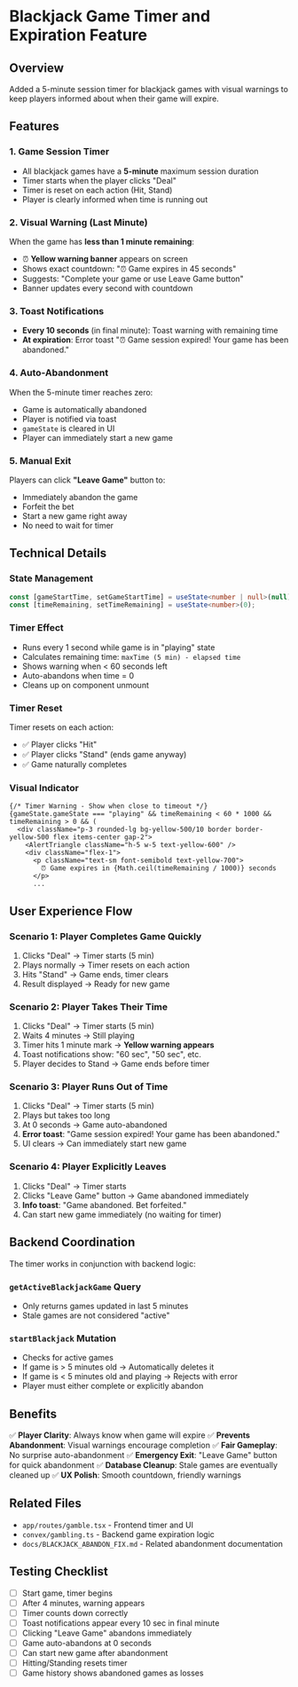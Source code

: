 # Blackjack Game Timer and Expiration Feature

## Overview
Added a 5-minute session timer for blackjack games with visual warnings to keep players informed about when their game will expire.

## Features

### 1. **Game Session Timer**
- All blackjack games have a **5-minute** maximum session duration
- Timer starts when the player clicks "Deal"
- Timer is reset on each action (Hit, Stand)
- Player is clearly informed when time is running out

### 2. **Visual Warning (Last Minute)**
When the game has **less than 1 minute remaining**:
- ⏰ **Yellow warning banner** appears on screen
- Shows exact countdown: "⏰ Game expires in 45 seconds"
- Suggests: "Complete your game or use Leave Game button"
- Banner updates every second with countdown

### 3. **Toast Notifications**
- **Every 10 seconds** (in final minute): Toast warning with remaining time
- **At expiration**: Error toast "⏰ Game session expired! Your game has been abandoned."

### 4. **Auto-Abandonment**
When the 5-minute timer reaches zero:
- Game is automatically abandoned
- Player is notified via toast
- `gameState` is cleared in UI
- Player can immediately start a new game

### 5. **Manual Exit**
Players can click **"Leave Game"** button to:
- Immediately abandon the game
- Forfeit the bet
- Start a new game right away
- No need to wait for timer

## Technical Details

### State Management
```typescript
const [gameStartTime, setGameStartTime] = useState<number | null>(null);
const [timeRemaining, setTimeRemaining] = useState<number>(0);
```

### Timer Effect
- Runs every 1 second while game is in "playing" state
- Calculates remaining time: `maxTime (5 min) - elapsed time`
- Shows warning when < 60 seconds left
- Auto-abandons when time = 0
- Cleans up on component unmount

### Timer Reset
Timer resets on each action:
- ✅ Player clicks "Hit"
- ✅ Player clicks "Stand" (ends game anyway)
- ✅ Game naturally completes

### Visual Indicator
```tsx
{/* Timer Warning - Show when close to timeout */}
{gameState.gameState === "playing" && timeRemaining < 60 * 1000 && timeRemaining > 0 && (
  <div className="p-3 rounded-lg bg-yellow-500/10 border border-yellow-500 flex items-center gap-2">
    <AlertTriangle className="h-5 w-5 text-yellow-600" />
    <div className="flex-1">
      <p className="text-sm font-semibold text-yellow-700">
        ⏰ Game expires in {Math.ceil(timeRemaining / 1000)} seconds
      </p>
      ...
```

## User Experience Flow

### Scenario 1: Player Completes Game Quickly
1. Clicks "Deal" → Timer starts (5 min)
2. Plays normally → Timer resets on each action
3. Hits "Stand" → Game ends, timer clears
4. Result displayed → Ready for new game

### Scenario 2: Player Takes Their Time
1. Clicks "Deal" → Timer starts (5 min)
2. Waits 4 minutes → Still playing
3. Timer hits 1 minute mark → **Yellow warning appears**
4. Toast notifications show: "60 sec", "50 sec", etc.
5. Player decides to Stand → Game ends before timer

### Scenario 3: Player Runs Out of Time
1. Clicks "Deal" → Timer starts (5 min)
2. Plays but takes too long
3. At 0 seconds → Game auto-abandoned
4. **Error toast**: "Game session expired! Your game has been abandoned."
5. UI clears → Can immediately start new game

### Scenario 4: Player Explicitly Leaves
1. Clicks "Deal" → Timer starts
2. Clicks "Leave Game" button → Game abandoned immediately
3. **Info toast**: "Game abandoned. Bet forfeited."
4. Can start new game immediately (no waiting for timer)

## Backend Coordination

The timer works in conjunction with backend logic:

### `getActiveBlackjackGame` Query
- Only returns games updated in last 5 minutes
- Stale games are not considered "active"

### `startBlackjack` Mutation
- Checks for active games
- If game is > 5 minutes old → Automatically deletes it
- If game is < 5 minutes old and playing → Rejects with error
- Player must either complete or explicitly abandon

## Benefits

✅ **Player Clarity**: Always know when game will expire
✅ **Prevents Abandonment**: Visual warnings encourage completion
✅ **Fair Gameplay**: No surprise auto-abandonment
✅ **Emergency Exit**: "Leave Game" button for quick abandonment
✅ **Database Cleanup**: Stale games are eventually cleaned up
✅ **UX Polish**: Smooth countdown, friendly warnings

## Related Files

- `app/routes/gamble.tsx` - Frontend timer and UI
- `convex/gambling.ts` - Backend game expiration logic
- `docs/BLACKJACK_ABANDON_FIX.md` - Related abandonment documentation

## Testing Checklist

- [ ] Start game, timer begins
- [ ] After 4 minutes, warning appears
- [ ] Timer counts down correctly
- [ ] Toast notifications appear every 10 sec in final minute
- [ ] Clicking "Leave Game" abandons immediately
- [ ] Game auto-abandons at 0 seconds
- [ ] Can start new game after abandonment
- [ ] Hitting/Standing resets timer
- [ ] Game history shows abandoned games as losses
